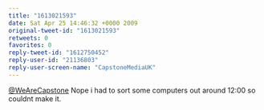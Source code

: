 ```yaml
---
title: "1613021593"
date: Sat Apr 25 14:46:32 +0000 2009
original-tweet-id: "1613021593"
retweets: 0
favorites: 0
reply-tweet-id: "1612750452"
reply-user-id: "21136803"
reply-user-screen-name: "CapstoneMediaUK"
---
```

<a href="https://twitter.com/WeAreCapstone">@WeAreCapstone</a> Nope i had to sort some computers out around 12:00 so couldnt make it.
